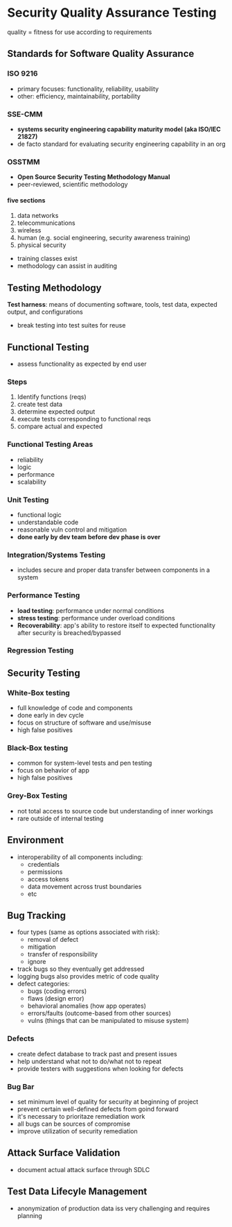 # Security Quality Assurance Testing

quality = fitness for use according to requirements

## Standards for Software Quality Assurance

### ISO 9216

- primary focuses: functionality, reliability, usability
- other: efficiency, maintainability, portability

### SSE-CMM

- **systems security engineering capability maturity model (aka ISO/IEC 21827)**
- de facto standard for evaluating security engineering capability in an org

### OSSTMM

- **Open Source Security Testing Methodology Manual**
- peer-reviewed, scientific methodology

#### five sections

1. data networks
2. telecommunications
3. wireless
4. human (e.g. social engineering, security awareness training)
5. physical security

- training classes exist
- methodology can assist in auditing

## Testing Methodology

**Test harness**: means of documenting software, tools, test data, expected output, and configurations

- break testing into test suites for reuse

## Functional Testing

- assess functionality as expected by end user

### Steps

1. Identify functions (reqs)
2. create test data
3. determine expected output
4. execute tests corresponding to functional reqs
5. compare actual and expected

### Functional Testing Areas

- reliability
- logic
- performance
- scalability

### Unit Testing

- functional logic
- understandable code
- reasonable vuln control and mitigation
- **done early by dev team before dev phase is over**

### Integration/Systems Testing

- includes secure and proper data transfer between components in a system

### Performance Testing

- **load testing**: performance under normal conditions
- **stress testing**: performance under overload conditions
- **Recoverability**: app's ability to restore itself to expected functionality after security is breached/bypassed

### Regression Testing

## Security Testing

### White-Box testing

- full knowledge of code and components
- done early in dev cycle
- focus on structure of software and use/misuse
- high false positives

### Black-Box testing

- common for system-level tests and pen testing
- focus on behavior of app
- high false positives

### Grey-Box Testing

- not total access to source code but understanding of inner workings
- rare outside of internal testing

## Environment

- interoperability of all components including:
  - credentials
  - permissions
  - access tokens
  - data movement across trust boundaries
  - etc

## Bug Tracking

- four types (same as options associated with risk):
  - removal of defect
  - mitigation
  - transfer of responsibility
  - ignore
- track bugs so they eventually get addressed
- logging bugs also provides metric of code quality
- defect categories:
  - bugs (coding errors)
  - flaws (design error)
  - behavioral anomalies (how app operates)
  - errors/faults (outcome-based from other sources)
  - vulns (things that can be manipulated to misuse system)

### Defects

- create defect database to track past and present issues
- help understand what not to do/what not to repeat
- provide testers with suggestions when looking for defects

### Bug Bar

- set minimum level of quality for security at beginning of project
- prevent certain well-defined defects from goind forward 
- it's necessary to prioritaze remediation work
- all bugs can be sources of compromise 
- improve utilization of security remediation

## Attack Surface Validation

- document actual attack surface through SDLC

## Test Data Lifecyle Management

- anonymization of production data iss very challenging and requires planning
